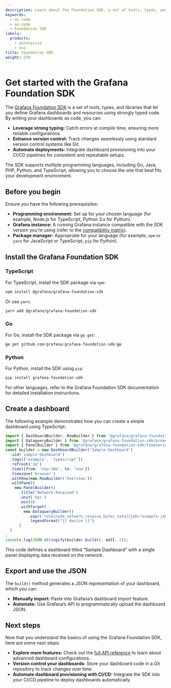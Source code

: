 ```yaml
---
description: Learn about the Foundation SDK, a set of tools, types, and libraries for defining Grafana dashboards and resources.
keywords:
  - as code
  - as-code
  - Foundation SDK
labels:
  products:
    - enterprise
    - oss
title: Foundation SDK
weight: 250
---
```


# Get started with the Grafana Foundation SDK

The [Grafana Foundation SDK](https://github.com/grafana/grafana-foundation-sdk) is a set of tools, types, and libraries that let you define Grafana dashboards and resources using strongly typed code. By writing your dashboards as code, you can:

- **Leverage strong typing:** Catch errors at compile time, ensuring more reliable configurations.
- **Enhance version control:** Track changes seamlessly using standard version control systems like Git.
- **Automate deployments:** Integrate dashboard provisioning into your CI/CD pipelines for consistent and repeatable setups.

The SDK supports multiple programming languages, including Go, Java, PHP, Python, and TypeScript, allowing you to choose the one that best fits your development environment.

## Before you begin

Ensure you have the following prerequisites:

- **Programming environment:** Set up for your chosen language (for example, Node.js for TypeScript, Python 3.x for Python).
- **Grafana instance:** A running Grafana instance compatible with the SDK version you’re using (refer to the [compatibility matrix](https://github.com/grafana/grafana-foundation-sdk#navigating-the-sdk)).
- **Package manager:** Appropriate for your language (for example, `npm` or `yarn` for JavaScript or TypeScript, `pip` for Python).

## Install the Grafana Foundation SDK

### TypeScript

For TypeScript, install the SDK package via `npm`:

```bash
npm install @grafana/grafana-foundation-sdk
```

Or use `yarn`:

```bash
yarn add @grafana/grafana-foundation-sdk
```

### Go

For Go, install the SDK package via `go get`:

```go
go get github.com/grafana/grafana-foundation-sdk/go
```

### Python

For Python, install the SDK using `pip`:

```bash
pip install grafana-foundation-sdk
```

For other languages, refer to the Grafana Foundation SDK documentation for detailed installation instructions.

## Create a dashboard

The following example demonstrates how you can create a simple dashboard using TypeScript:

```typescript
import { DashboardBuilder, RowBuilder } from '@grafana/grafana-foundation-sdk/dashboard';
import { DataqueryBuilder } from '@grafana/grafana-foundation-sdk/prometheus';
import { PanelBuilder } from '@grafana/grafana-foundation-sdk/timeseries';
const builder = new DashboardBuilder('Sample Dashboard')
  .uid('sample-dashboard')
  .tags(['example', 'typescript'])
  .refresh('1m')
  .time({from: 'now-30m', to: 'now'})
  .timezone('browser')
  .withRow(new RowBuilder('Overview'))
  .withPanel(
    new PanelBuilder()
      .title('Network Received')
      .unit('bps')
      .min(0)
      .withTarget(
        new DataqueryBuilder()
          .expr('rate(node_network_receive_bytes_total{job="example-job", device!="lo"}[$__rate_interval]) * 8')
          .legendFormat("{{ device }}")
      )
  )
;
console.log(JSON.stringify(builder.build(), null, 2));
```

This code defines a dashboard titled “Sample Dashboard” with a single panel displaying data received on the network.

## Export and use the JSON

The `build()` method generates a JSON representation of your dashboard, which you can:

- **Manually import:** Paste into Grafana’s dashboard import feature.
- **Automate:** Use Grafana’s API to programmatically upload the dashboard JSON.

## Next steps

Now that you understand the basics of using the Grafana Foundation SDK, here are some next steps:

- **Explore more features:** Check out the [full API reference](https://grafana.github.io/grafana-foundation-sdk/) to learn about advanced dashboard configurations.
- **Version control your dashboards:** Store your dashboard code in a Git repository to track changes over time.
- **Automate dashboard provisioning with CI/CD:** Integrate the SDK into your CI/CD pipeline to deploy dashboards automatically.
